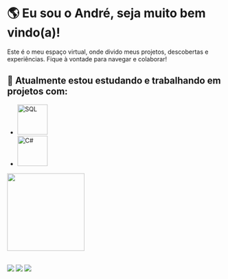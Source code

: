 # 🌎 Eu sou o André, seja muito bem vindo(a)!

Este é o meu espaço virtual, onde divido meus projetos, descobertas e experiências. Fique à vontade para navegar e colaborar!

## 🚀 Atualmente estou estudando e trabalhando em projetos com:

  <ul>
      <li><img src="https://img.shields.io/badge/Microsoft%20SQL%20Server-CC2927?style=for-the-badge&logo=microsoft%20sql%20server&logoColor=white" width="70" alt="SQL"></li>
      <li><img src="https://img.shields.io/badge/c%23-%23239120.svg?style=for-the-badge&logo=csharp&logoColor=white" width="70" alt="C#"></li>
  </ul>

<table>
  <a href="https://github.com/andretavaresdev">
  <img height="180em" src="https://github-readme-stats.vercel.app/api?username=andretavaresdev&show_icons=true&theme=tokyonight&include_all_commits=false&count_private=true"/>
  <br>
</table>

<div> 
  <a href="https://www.instagram.com/andreetvrs/" target="_blank"><img src="https://img.shields.io/badge/-Instagram-%23E4405F?style=for-the-badge&logo=instagram&logoColor=white" target="_blank"></a>
  <a href = "mailto: andreetavaress1@gmail.com"><img src="https://img.shields.io/badge/-Gmail-%23333?style=for-the-badge&logo=gmail&logoColor=white" target="_blank"></a>
  <a href="https://www.linkedin.com/in/andre-tavares1/" target="_blank"><img src="https://img.shields.io/badge/-LinkedIn-%230077B5?style=for-the-badge&logo=linkedin&logoColor=white" target="_blank"></a> 
</div>
